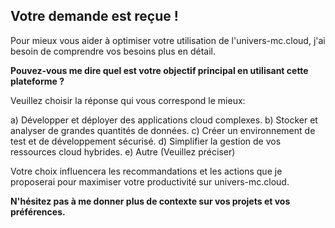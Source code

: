 ##  Votre demande est reçue !  

Pour mieux vous aider à optimiser votre utilisation de l'univers-mc.cloud, j'ai besoin de comprendre vos besoins plus en détail.  

**Pouvez-vous me dire quel est votre objectif principal en utilisant cette plateforme ?** 

Veuillez choisir la réponse qui vous correspond le mieux:

a) Développer et déployer des applications cloud complexes.
b) Stocker et analyser de grandes quantités de données.
c) Créer un environnement de test et de développement sécurisé.
d) Simplifier la gestion de vos ressources cloud hybrides.
e) Autre (Veuillez préciser)

Votre choix influencera les recommandations et les actions que je proposerai pour maximiser votre productivité sur univers-mc.cloud. 

**N'hésitez pas à me donner plus de contexte sur vos projets et vos préférences.** 



